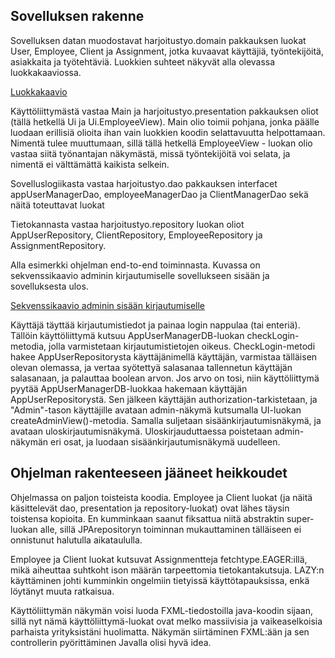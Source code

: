 ## Sovelluksen rakenne
Sovelluksen datan muodostavat harjoitustyo.domain pakkauksen luokat User, Employee, Client ja Assignment, jotka kuvaavat käyttäjiä, työntekijöitä, asiakkaita ja työtehtäviä. Luokkien suhteet näkyvät alla olevassa luokkakaaviossa.

[Luokkakaavio](https://github.com/RoniNiklas/ot-harjoitustyo/blob/master/dokumentaatio/LuokkakaavioUusi.jpg)

Käyttöliittymästä vastaa Main ja harjoitustyo.presentation pakkauksen oliot (tällä hetkellä Ui ja Ui.EmployeeView). Main olio toimii pohjana, jonka päälle luodaan erillisiä olioita ihan vain luokkien koodin selattavuutta helpottamaan. Nimentä tulee muuttumaan, sillä tällä hetkellä EmployeeView - luokan olio vastaa siitä työnantajan näkymästä, missä työntekijöitä voi selata, ja nimentä ei välttämättä kaikista selkein.

Sovelluslogiikasta vastaa harjoitustyo.dao pakkauksen interfacet appUserManagerDao, employeeManagerDao ja ClientManagerDao sekä näitä toteuttavat luokat

Tietokannasta vastaa harjoitustyo.repository luokan oliot AppUserRepository, ClientRepository, EmployeeRepository ja AssignmentRepository.

Alla esimerkki ohjelman end-to-end toiminnasta. Kuvassa on sekvenssikaavio adminin kirjautumiselle sovellukseen sisään ja sovelluksesta ulos.

[Sekvenssikaavio adminin sisään kirjautumiselle](https://github.com/RoniNiklas/ot-harjoitustyo/blob/master/dokumentaatio/sekvenssikaavioUusi.png)

Käyttäjä täyttää kirjautumistiedot ja painaa login nappulaa (tai enteriä). Tällöin käyttöliittymä kutsuu AppUserManagerDB-luokan checkLogin-metodia, jolla varmistetaan kirjautumistietojen oikeus. CheckLogin-metodi hakee AppUserRepositorysta käyttäjänimellä käyttäjän, varmistaa tälläisen olevan olemassa, ja vertaa syötettyä salasanaa tallennetun käyttäjän salasanaan, ja palauttaa boolean arvon. Jos arvo on tosi, niin käyttöliittymä pyytää AppUserManagerDB-luokkaa hakemaan käyttäjän AppUserRepositorystä. Sen jälkeen käyttäjän authorization-tarkistetaan, ja "Admin"-tason käyttäjille avataan admin-näkymä kutsumalla UI-luokan createAdminView()-metodia. Samalla suljetaan sisäänkirjautumisnäkymä, ja avataan uloskirjautumisnäkymä. Uloskirjauduttaessa poistetaan admin-näkymän eri osat, ja luodaan sisäänkirjautumisnäkymä uudelleen.  
  
## Ohjelman rakenteeseen jääneet heikkoudet
Ohjelmassa on paljon toisteista koodia. Employee ja Client luokat (ja näitä käsittelevät dao, presentation ja repository-luokat) ovat lähes täysin toistensa kopioita. En kumminkaan saanut fiksattua niitä abstraktin super-luokan alle, sillä JPArepositoryn toiminnan mukauttaminen tälläiseen ei onnistunut halutulla aikataululla.   

Employee ja Client luokat kutsuvat Assignmentteja fetchtype.EAGER:illä, mikä aiheuttaa suhtkoht ison määrän tarpeettomia tietokantakutsuja. LAZY:n käyttäminen johti kumminkin ongelmiin tietyissä käyttötapauksissa, enkä löytänyt muuta ratkaisua.  

Käyttöliittymän näkymän voisi luoda FXML-tiedostoilla java-koodin sijaan, sillä nyt nämä käyttöliittymä-luokat ovat melko massiivisia ja vaikeaselkoisia parhaista yrityksistäni huolimatta. Näkymän siirtäminen FXML:ään ja sen controllerin pyörittäminen Javalla olisi hyvä idea.  
